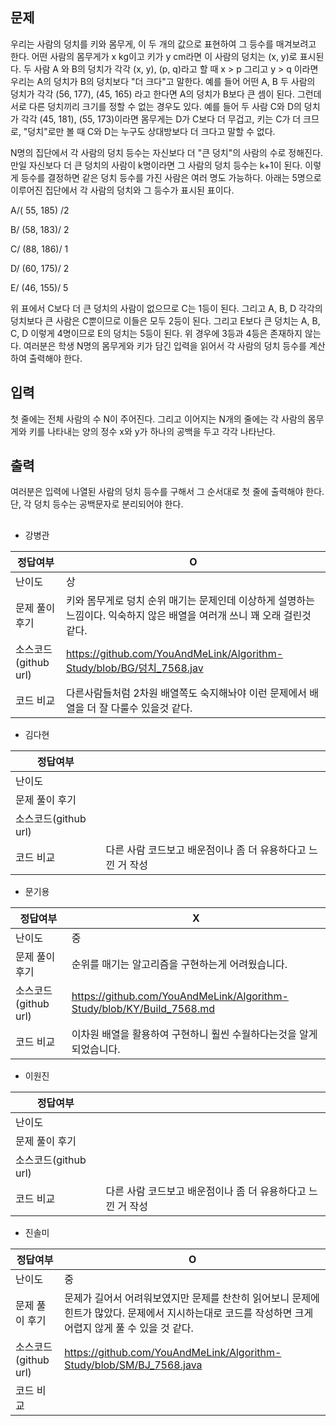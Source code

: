## 문제

우리는 사람의 덩치를 키와 몸무게, 이 두 개의 값으로 표현하여 그 등수를 매겨보려고 한다. 어떤 사람의 몸무게가 x kg이고 키가 y cm라면 이 사람의 덩치는 (x, y)로 표시된다. 두 사람 A 와 B의 덩치가 각각 (x, y), (p, q)라고 할 때 x > p 그리고 y > q 이라면 우리는 A의 덩치가 B의 덩치보다 "더 크다"고 말한다. 예를 들어 어떤 A, B 두 사람의 덩치가 각각 (56, 177), (45, 165) 라고 한다면 A의 덩치가 B보다 큰 셈이 된다. 그런데 서로 다른 덩치끼리 크기를 정할 수 없는 경우도 있다. 예를 들어 두 사람 C와 D의 덩치가 각각 (45, 181), (55, 173)이라면 몸무게는 D가 C보다 더 무겁고, 키는 C가 더 크므로, "덩치"로만 볼 때 C와 D는 누구도 상대방보다 더 크다고 말할 수 없다.

N명의 집단에서 각 사람의 덩치 등수는 자신보다 더 "큰 덩치"의 사람의 수로 정해진다. 만일 자신보다 더 큰 덩치의 사람이 k명이라면 그 사람의 덩치 등수는 k+1이 된다. 이렇게 등수를 결정하면 같은 덩치 등수를 가진 사람은 여러 명도 가능하다. 아래는 5명으로 이루어진 집단에서 각 사람의 덩치와 그 등수가 표시된 표이다.

A/( 55, 185) /2

B/ (58, 183)/ 2

C/ (88, 186)/ 1

D/ (60, 175)/ 2

E/ (46, 155)/ 5

위 표에서 C보다 더 큰 덩치의 사람이 없으므로 C는 1등이 된다. 그리고 A, B, D 각각의 덩치보다 큰 사람은 C뿐이므로 이들은 모두 2등이 된다. 그리고 E보다 큰 덩치는 A, B, C, D 이렇게 4명이므로 E의 덩치는 5등이 된다. 위 경우에 3등과 4등은 존재하지 않는다. 여러분은 학생 N명의 몸무게와 키가 담긴 입력을 읽어서 각 사람의 덩치 등수를 계산하여 출력해야 한다.

## 입력

첫 줄에는 전체 사람의 수 N이 주어진다. 그리고 이어지는 N개의 줄에는 각 사람의 몸무게와 키를 나타내는 양의 정수 x와 y가 하나의 공백을 두고 각각 나타난다.

## 출력

여러분은 입력에 나열된 사람의 덩치 등수를 구해서 그 순서대로 첫 줄에 출력해야 한다. 단, 각 덩치 등수는 공백문자로 분리되어야 한다.

## 

- 강병관

| 정답여부 | O |
| --- | --- |
| 난이도 | 상 |
| 문제 풀이 후기 | 키와 몸무게로 덩치 순위 매기는 문제인데 이상하게 설명하는 느낌이다. 익숙하지 않은 배열을 여러개 쓰니 꽤 오래 걸린것 같다.|
| 소스코드(github url) | https://github.com/YouAndMeLink/Algorithm-Study/blob/BG/덩치_7568.jav |
| 코드 비교 | 다른사람들처럼 2차원 배열쪽도 숙지해놔야 이런 문제에서 배열을 더 잘 다룰수 있을것 같다. |
- 김다현

| 정답여부 |  |
| --- | --- |
| 난이도 |  |
| 문제 풀이 후기 |  |
| 소스코드(github url) |  |
| 코드 비교 | 다른 사람 코드보고 배운점이나 좀 더 유용하다고 느낀 거 작성 |
- 문기용

| 정답여부 | X |
| --- | --- |
| 난이도 | 중 |
| 문제 풀이 후기 | 순위를 매기는 알고리즘을 구현하는게 어려웠습니다. |
| 소스코드(github url) | https://github.com/YouAndMeLink/Algorithm-Study/blob/KY/Build_7568.md |
| 코드 비교 | 이차원 배열을 활용하여 구현하니 훨씬 수월하다는것을 알게되었습니다. |
- 이원진

| 정답여부 |  |
| --- | --- |
| 난이도 |  |
| 문제 풀이 후기 |  |
| 소스코드(github url) |  |
| 코드 비교 | 다른 사람 코드보고 배운점이나 좀 더 유용하다고 느낀 거 작성 |
- 진솔미

| 정답여부 | O |
| --- | --- |
| 난이도 | 중 |
| 문제 풀이 후기 | 문제가 길어서 어려워보였지만 문제를 찬찬히 읽어보니 문제에 힌트가 많았다. 문제에서 지시하는대로 코드를 작성하면 크게 어렵지 않게 풀 수 있을 것 같다. |
| 소스코드(github url) | https://github.com/YouAndMeLink/Algorithm-Study/blob/SM/BJ_7568.java |
| 코드 비교 |  |
